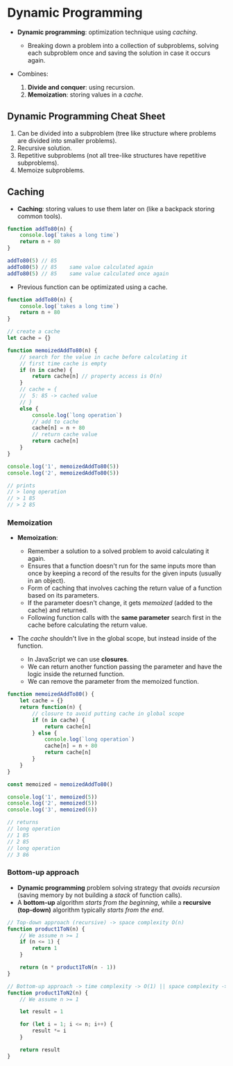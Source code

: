 # Dynamic Programming

* **Dynamic programming**: optimization technique using *caching*.
  * Breaking down a problem into a collection of subproblems, solving each
    subproblem once and saving the solution in case it occurs again.

* Combines:
    1. **Divide and conquer**: using recursion.
    2. **Memoization**: storing values in a *cache*.

## Dynamic Programming Cheat Sheet

1. Can be divided into a subproblem (tree like structure where problems are
   divided into smaller problems).
2. Recursive solution.
3. Repetitive subproblems (not all tree-like structures have repetitive subproblems).
4. Memoize subproblems.

## Caching

* **Caching**: storing values to use them later on (like a backpack storing
  common tools).

```javascript
function addTo80(n) {
    console.log(`takes a long time`)
    return n + 80
}

addTo80(5) // 85
addTo80(5) // 85    same value calculated again
addTo80(5) // 85    same value calculated once again
```

* Previous function can be optimizated using a cache.

```javascript
function addTo80(n) {
    console.log(`takes a long time`)
    return n + 80
}

// create a cache
let cache = {}

function memoizedAddTo80(n) {
    // search for the value in cache before calculating it
    // first time cache is empty
    if (n in cache) {
        return cache[n] // property access is O(n)
    }
    // cache = {
    //  5: 85 -> cached value
    // }
    else {
        console.log(`long operation`)
        // add to cache
        cache[n] = n + 80
        // return cache value
        return cache[n]
    }
}

console.log('1', memoizedAddTo80(5))
console.log('2', memoizedAddTo80(5))

// prints
// > long operation
// > 1 85
// > 2 85
```

### Memoization

* **Memoization**:
  * Remember a solution to a solved problem to avoid calculating it again.
  * Ensures that a function doesn't run for the same inputs more than once by
    keeping a record of the results for the given inputs (usually in an object).
  * Form of caching that involves caching the return value of a
  function based on its parameters.
  * If the parameter doesn't change, it gets *memoized* (added to the cache) and
    returned.
  * Following function calls with the **same parameter** search first in the cache before calculating the return value.

* The *cache* shouldn't live in the global scope, but instead inside of the function.
  * In JavaScript we can use **closures**.
  * We can return another function passing the parameter and have the logic
    inside the returned function.
  * We can remove the parameter from the memoized function.

```javascript
function memoizedAddTo80() {
    let cache = {}
    return function(n) {
        // closure to avoid putting cache in global scope
        if (n in cache) {
            return cache[n]
        } else {
            console.log(`long operation`)
            cache[n] = n + 80
            return cache[n]
        }
    }
}

const memoized = memoizedAddTo80()

console.log('1', memoized(5))
console.log('2', memoized(5))
console.log('3', memoized(6))

// returns
// long operation
// 1 85
// 2 85
// long operation
// 3 86
```

### Bottom-up approach

* **Dynamic programming** problem solving strategy that *avoids recursion*
  (saving memory by not building a *stack* of function calls).
* A **bottom-up** algorithm *starts from the beginning*, while a **recursive
  (top-down)** algorithm typically *starts from the end*.

```javascript
// Top-down approach (recursive) -> space complexity O(n)
function product1ToN(n) {
    // We assume n >= 1
    if (n <= 1) {
        return 1
    }

    return (n * product1ToN(n - 1))
}

// Bottom-up approach -> time complexity -> O(1) || space complexity -> O(n)
function product1ToN2(n) {
    // We assume n >= 1

    let result = 1

    for (let i = 1; i <= n; i++) {
        result *= i
    }

    return result
}
```
